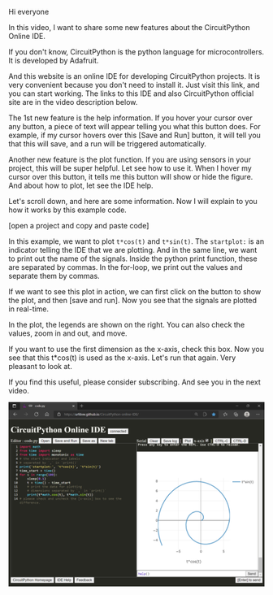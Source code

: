 Hi everyone

In this video, I want to share some new features about the CircuitPython Online IDE.

If you don't know, CircuitPython is the python language for microcontrollers. It is developed by Adafruit.

And this website is an online IDE for developing CircuitPython projects. It is very convenient because you don't need to install it. Just visit this link, and you can start working. The links to this IDE and also CircuitPython official site are in the video description below.

The 1st new feature is the help information. If you hover your cursor over any button, a piece of text will appear telling you what this button does. For example, if my cursor hovers over this [Save and Run] button, it will tell you that this will save, and a run will be triggered automatically.

Another new feature is the plot function. If you are using sensors in your project, this will be super helpful. Let see how to use it. When I hover my cursor over this button, it tells me this button will show or hide the figure. And about how to plot, let see the IDE help.

Let's scroll down, and here are some information. Now I will explain to you how it works by this example code.

[open a project and copy and paste code]

In this example, we want to plot `t*cos(t)` and `t*sin(t)`. The `startplot:` is an indicator telling the IDE that we are plotting. And in the same line, we want to print out the name of the signals. Inside the python print function, these are separated by commas. In the for-loop, we print out the values and separate them by commas.

If we want to see this plot in action, we can first click on the button to show the plot, and then [save and run]. Now you see that the signals are plotted in real-time.

In the plot, the legends are shown on the right. You can also check the values, zoom in and out, and move.

If you want to use the first dimension as the x-axis, check this box. Now you see that this t*cos(t) is used as the x-axis. Let's run that again. Very pleasant to look at.

If you find this useful, please consider subscribing. And see you in the next video.

![](2021-11-02-11-33-14.png)